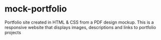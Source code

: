 # mock-portfolio
Portfolio site created in HTML &amp; CSS from a PDF design mockup. This is a responsive website that displays images, descriptions and links to portfolio projects
